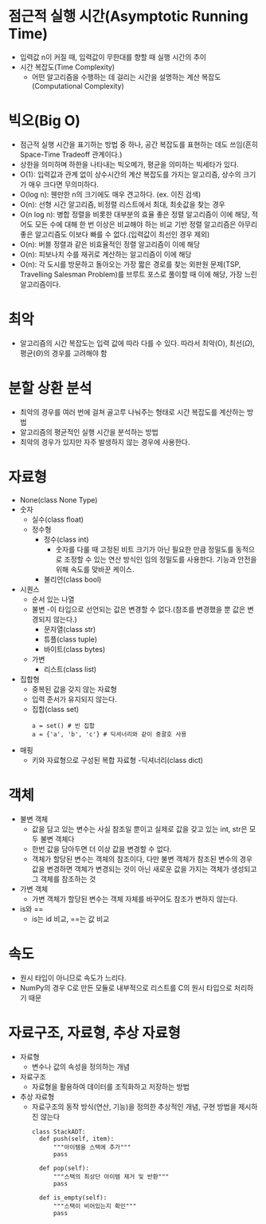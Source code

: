 # 점근적 실행 시간(Asymptotic Running Time)
  - 입력값 n이 커질 때, 입력값이 무한대를 향할 때 실행 시간의 추이
  - 시간 복잡도(Time Complexity)
    - 어떤 알고리즘을 수행하는 데 걸리는 시간을 설명하는 계산 복잡도(Computational Complexity)
# 빅오(Big O)
  - 점근적 실행 시간을 표기하는 방법 중 하나, 공간 복잡도를 표현하는 데도 쓰임(흔히 Space-Time Tradeoff 관계이다.)
  - 상한을 의미하며 하한을 나타내는 빅오메가, 평균을 의미하는 빅세타가 있다.
  - O(1): 입력값과 관계 없이 상수시간의 계산 복잡도를 가지는 알고리즘, 상수의 크기가 매우 크다면 무의미하다.
  - O(log n): 웬만한 n의 크기에도 매우 견고하다. (ex. 이진 검색)
  - O(n): 선형 시간 알고리즘, 비정렬 리스트에서 최대, 최솟값을 찾는 경우
  - O(n log n): 병합 정렬을 비롯한 대부분의 효율 좋은 정렬 알고리즘이 이에 해당, 적어도 모든 수에 대해 한 번 이상은 비교해야 하는 비교 기반 정렬 알고리즘은 아무리 좋은 알고리즘도 이보다 빠를 수 없다.(입력값이 최선인 경우 제외)
  - O(n): 버블 정렬과 같은 비효율적인 정렬 알고리즘이 이에 해당
  - O(n): 피보나치 수를 재귀로 계산하는 알고리즘이 이에 해당
  - O(n): 각 도시를 방문하고 돌아오는 가장 짧은 경로를 찾는 외판원 문제(TSP, Travelling Salesman Problem)를 브루트 포스로 풀이할 때 이에 해당, 가장 느린 알고리즘이다.
  
# 최악
  - 알고리즘의 시간 복잡도는 입력 값에 따라 다를 수 있다. 따라서 최악(O), 최선($\Omega$), 평균($\Theta$)의 경우를 고려해야 함

# 분할 상환 분석
  - 최악의 경우를 여러 번에 걸쳐 골고루 나눠주는 형태로 시간 복잡도를 계산하는 방법
  - 알고리즘의 평균적인 실행 시간을 분석하는 방법
  - 최악의 경우가 있지만 자주 발생하지 않는 경우에 사용한다.

# 자료형
  - None(class None Type)
  - 숫자
    - 실수(class float)
    - 정수형
      - 정수(class int)
        - 숫자를 다룰 때 고정된 비트 크기가 아닌 필요한 만큼 정밀도를 동적으로 조정할 수 있는 연산 방식인 임의 정밀도를 사용한다. 기능과 안전을 위해 속도를 맞바꾼 케이스.
      - 불리언(class bool)
  - 시퀀스
    - 순서 있는 나열
    - 불변
      -이 타입으로 선언되는 값은 변경할 수 없다.(참조를 변경했을 뿐 값은 변경되지 않는다.)
      - 문자열(class str)
      - 튜플(class tuple)
      - 바이트(class bytes)
    - 가변
      - 리스트(class list)
  - 집합형
    - 중복된 값을 갖지 않는 자료형
    - 입력 준서가 유지되지 않는다.
    - 집합(class set)
      ```python3
      a = set() # 빈 집합
      a = {'a', 'b', 'c'} # 딕셔너리와 같이 중괄호 사용
      ```
  - 매핑
    - 키와 자료형으로 구성된 복합 자료형
    -딕셔너리(class dict)

# 객체
  - 불변 객체
    - 값을 담고 있는 변수는 사실 참조일 뿐이고 실제로 값을 갖고 있는 int, str은 모두 불변 객체다
    - 한번 값을 담아두면 더 이상 값을 변경할 수 없다.
    - 객체가 할당된 변수는 객체의 참조이다, 다만 불변 객체가 참조된 변수의 경우 값을 변경하면 객체가 변경되는 것이 아닌 새로운 값을 가지는 객체가 생성되고 그 객체를 참조하는 것
  - 가변 객체
    - 가변 객체가 할당된 변수는 객체 자체를 바꾸어도 참조가 변하지 않는다.
  - is와 ==
    - is는 id 비교, ==는 값 비교
# 속도
  - 원시 타입이 아니므로 속도가 느리다.
  - NumPy의 경우 C로 만든 모듈로 내부적으로 리스트를 C의 원시 타입으로 처리하기 때문

# 자료구조, 자료형, 추상 자료형
  - 자료형
    - 변수나 값의 속성을 정의하는 개념
  - 자료구조
    - 자료형을 활용하여 데이터를 조직화하고 저장하는 방법
  - 추상 자료형
    - 자료구조의 동작 방식(연산, 기능)을 정의한 추상적인 개념, 구현 방법을 제시하진 않는다
      ```python3
      class StackADT:
        def push(self, item):
            """아이템을 스택에 추가"""
            pass
    
        def pop(self):
            """스택의 최상단 아이템 제거 및 반환"""
            pass
    
        def is_empty(self):
            """스택이 비어있는지 확인"""
            pass
    ```
    
    
